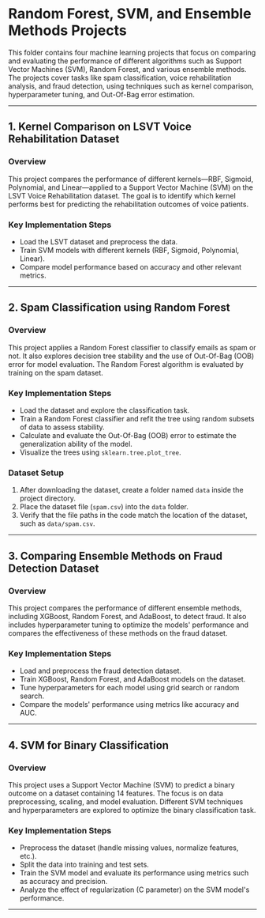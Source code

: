 # Random Forest, SVM, and Ensemble Methods Projects

This folder contains four machine learning projects that focus on comparing and evaluating the performance of different algorithms such as Support Vector Machines (SVM), Random Forest, and various ensemble methods. The projects cover tasks like spam classification, voice rehabilitation analysis, and fraud detection, using techniques such as kernel comparison, hyperparameter tuning, and Out-Of-Bag error estimation.

---

## 1. Kernel Comparison on LSVT Voice Rehabilitation Dataset

### Overview
This project compares the performance of different kernels—RBF, Sigmoid, Polynomial, and Linear—applied to a Support Vector Machine (SVM) on the LSVT Voice Rehabilitation dataset. The goal is to identify which kernel performs best for predicting the rehabilitation outcomes of voice patients.

### Key Implementation Steps
- Load the LSVT dataset and preprocess the data.
- Train SVM models with different kernels (RBF, Sigmoid, Polynomial, Linear).
- Compare model performance based on accuracy and other relevant metrics.


---

## 2. Spam Classification using Random Forest

### Overview
This project applies a Random Forest classifier to classify emails as spam or not. It also explores decision tree stability and the use of Out-Of-Bag (OOB) error for model evaluation. The Random Forest algorithm is evaluated by training on the spam dataset.

### Key Implementation Steps
- Load the dataset and explore the classification task.
- Train a Random Forest classifier and refit the tree using random subsets of data to assess stability.
- Calculate and evaluate the Out-Of-Bag (OOB) error to estimate the generalization ability of the model.
- Visualize the trees using `sklearn.tree.plot_tree`.

### Dataset Setup
1. After downloading the dataset, create a folder named `data` inside the project directory.
2. Place the dataset file (`spam.csv`) into the `data` folder.
3. Verify that the file paths in the code match the location of the dataset, such as `data/spam.csv`.

---

## 3. Comparing Ensemble Methods on Fraud Detection Dataset

### Overview
This project compares the performance of different ensemble methods, including XGBoost, Random Forest, and AdaBoost, to detect fraud. It also includes hyperparameter tuning to optimize the models' performance and compares the effectiveness of these methods on the fraud dataset.

### Key Implementation Steps
- Load and preprocess the fraud detection dataset.
- Train XGBoost, Random Forest, and AdaBoost models on the dataset.
- Tune hyperparameters for each model using grid search or random search.
- Compare the models' performance using metrics like accuracy and AUC.

---

## 4. SVM for Binary Classification

### Overview
This project uses a Support Vector Machine (SVM) to predict a binary outcome on a dataset containing 14 features. The focus is on data preprocessing, scaling, and model evaluation. Different SVM techniques and hyperparameters are explored to optimize the binary classification task.


### Key Implementation Steps
- Preprocess the dataset (handle missing values, normalize features, etc.).
- Split the data into training and test sets.
- Train the SVM model and evaluate its performance using metrics such as accuracy and precision.
- Analyze the effect of regularization (C parameter) on the SVM model's performance.

---
